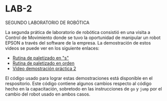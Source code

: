 # LAB-2
SEGUNDO LABORATORIO DE ROBÓTICA

La segunda prática de laboratorio de robótica consistió en una visita a Control de Movimiento donde se tuvo la oportunidad de manipular un robot EPSON a través del software de la empresa. La demostración de estos videos se puede ver en los siguiente enlaces:
* [Rutina de paletizado en "s"](https://youtu.be/Z8oLcQcVcLw)
* [Rutina de paletizado en orden](https://youtu.be/ft-skB-I5kc)
* [Video demostración práctica 2](https://youtu.be/rdh7OGUvs44)

El código usado para lograr estas demostraciones está disponible en el respositorio. Este código contiene algunos cambios respecto al código hecho en la capacitación, sobretodo en las instrucciones de `go` y `jump` por el cambio del robot usado en ambos casos.

